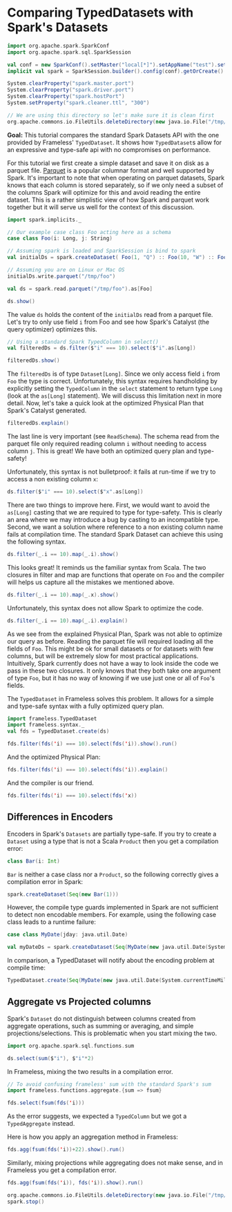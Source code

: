 # Comparing TypedDatasets with Spark's Datasets

```scala mdoc:invisible:reset-object
import org.apache.spark.SparkConf
import org.apache.spark.sql.SparkSession

val conf = new SparkConf().setMaster("local[*]").setAppName("test").set("spark.ui.enabled", "false").set("spark.app.id", "tut-dataset")
implicit val spark = SparkSession.builder().config(conf).getOrCreate()

System.clearProperty("spark.master.port")
System.clearProperty("spark.driver.port")
System.clearProperty("spark.hostPort")
System.setProperty("spark.cleaner.ttl", "300")

// We are using this directory so let's make sure it is clean first
org.apache.commons.io.FileUtils.deleteDirectory(new java.io.File("/tmp/foo/"))
```

**Goal:**
  This tutorial compares the standard Spark Datasets API with the one provided by
  Frameless' `TypedDataset`. It shows how `TypedDataset`s allow for an expressive and
  type-safe api with no compromises on performance.

For this tutorial we first create a simple dataset and save it on disk as a parquet file.
[Parquet](https://parquet.apache.org/) is a popular columnar format and well supported by Spark.
It's important to note that when operating on parquet datasets, Spark knows that each column is stored
separately, so if we only need a subset of the columns Spark will optimize for this and avoid reading
the entire dataset. This is a rather simplistic view of how Spark and parquet work together but it
will serve us well for the context of this discussion.

```scala mdoc
import spark.implicits._

// Our example case class Foo acting here as a schema
case class Foo(i: Long, j: String)

// Assuming spark is loaded and SparkSession is bind to spark
val initialDs = spark.createDataset( Foo(1, "Q") :: Foo(10, "W") :: Foo(100, "E") :: Nil )

// Assuming you are on Linux or Mac OS
initialDs.write.parquet("/tmp/foo")

val ds = spark.read.parquet("/tmp/foo").as[Foo]

ds.show()
```

The value `ds` holds the content of the `initialDs` read from a parquet file.
Let's try to only use field `i` from Foo and see how Spark's Catalyst (the query optimizer)
optimizes this.

```scala mdoc
// Using a standard Spark TypedColumn in select()
val filteredDs = ds.filter($"i" === 10).select($"i".as[Long])

filteredDs.show()
```

The `filteredDs` is of type `Dataset[Long]`. Since we only access field `i` from `Foo` the type is correct.
Unfortunately, this syntax requires handholding by explicitly setting the `TypedColumn` in the `select` statement
to return type `Long` (look at the `as[Long]` statement). We will discuss this limitation next in more detail.
Now, let's take a quick look at the optimized Physical Plan that Spark's Catalyst generated.

```scala mdoc
filteredDs.explain()
```

The last line is very important (see `ReadSchema`). The schema read
from the parquet file only required reading column `i` without needing to access column `j`.
This is great! We have both an optimized query plan and type-safety!

Unfortunately, this syntax is not bulletproof: it fails at run-time if we try to access
a non existing column `x`:


```scala mdoc:crash
ds.filter($"i" === 10).select($"x".as[Long])
```

There are two things to improve here. First, we would want to avoid the `as[Long]` casting that we are required
to type for type-safety. This is clearly an area where we may introduce a bug by casting to an incompatible
type. Second, we want a solution where reference to a non existing column name fails at compilation time.
The standard Spark Dataset can achieve this using the following syntax.

```scala mdoc
ds.filter(_.i == 10).map(_.i).show()
```

This looks great! It reminds us the familiar syntax from Scala.
The two closures in filter and map are functions that operate on `Foo` and the
compiler will helps us capture all the mistakes we mentioned above.

```scala mdoc:fail
ds.filter(_.i == 10).map(_.x).show()
```

Unfortunately, this syntax does not allow Spark to optimize the code.

```scala mdoc
ds.filter(_.i == 10).map(_.i).explain()
```

As we see from the explained Physical Plan, Spark was not able to optimize our query as before.
Reading the parquet file will required loading all the fields of `Foo`. This might be ok for
small datasets or for datasets with few columns, but will be extremely slow for most practical
applications. Intuitively, Spark currently does not have a way to look inside the code we pass in these two
closures. It only knows that they both take one argument of type `Foo`, but it has no way of knowing if
we use just one or all of `Foo`'s fields.

The `TypedDataset` in Frameless solves this problem. It allows for a simple and type-safe syntax
with a fully optimized query plan.

```scala mdoc
import frameless.TypedDataset
import frameless.syntax._
val fds = TypedDataset.create(ds)

fds.filter(fds('i) === 10).select(fds('i)).show().run()
```

And the optimized Physical Plan:

```scala mdoc
fds.filter(fds('i) === 10).select(fds('i)).explain()
```

And the compiler is our friend.

```scala mdoc:fail
fds.filter(fds('i) === 10).select(fds('x))
```

## Differences in Encoders

Encoders in Spark's `Datasets` are partially type-safe. If you try to create a `Dataset` using  a type that is not 
 a Scala `Product` then you get a compilation error:

```scala mdoc
class Bar(i: Int)
```

`Bar` is neither a case class nor a `Product`, so the following correctly gives a compilation error in Spark:

```scala mdoc:fail
spark.createDataset(Seq(new Bar(1)))
```

However, the compile type guards implemented in Spark are not sufficient to detect non encodable members. 
For example, using the following case class leads to a runtime failure:

```scala mdoc
case class MyDate(jday: java.util.Date)
```

```scala mdoc:crash
val myDateDs = spark.createDataset(Seq(MyDate(new java.util.Date(System.currentTimeMillis))))
```

In comparison, a TypedDataset will notify about the encoding problem at compile time: 

```scala mdoc:fail
TypedDataset.create(Seq(MyDate(new java.util.Date(System.currentTimeMillis))))
```


## Aggregate vs Projected columns 

Spark's `Dataset` do not distinguish between columns created from aggregate operations, 
such as summing or averaging, and simple projections/selections. 
This is problematic when you start mixing the two.

```scala mdoc
import org.apache.spark.sql.functions.sum
```

```scala mdoc:crash
ds.select(sum($"i"), $"i"*2)
```

In Frameless, mixing the two results in a compilation error.

```scala mdoc
// To avoid confusing frameless' sum with the standard Spark's sum
import frameless.functions.aggregate.{sum => fsum}
```

```scala mdoc:fail
fds.select(fsum(fds('i)))
```

As the error suggests, we expected a `TypedColumn` but we got a `TypedAggregate` instead. 

Here is how you apply an aggregation method in Frameless: 

```scala mdoc
fds.agg(fsum(fds('i))+22).show().run()
```

Similarly, mixing projections while aggregating does not make sense, and in Frameless
you get a compilation error.  

```scala mdoc:fail
fds.agg(fsum(fds('i)), fds('i)).show().run()
```


```scala mdoc:invisible
org.apache.commons.io.FileUtils.deleteDirectory(new java.io.File("/tmp/foo/"))
spark.stop()
```
